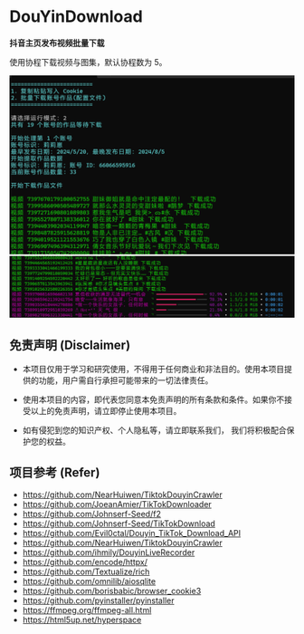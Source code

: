# DouYinDownload

**抖音主页发布视频批量下载**

使用协程下载视频与图集，默认协程数为 5。

![](images/运行截图1.png)
![](images/运行截图2.png)

## 免责声明 (Disclaimer)

- 本项目仅用于学习和研究使用，不得用于任何商业和非法目的。使用本项目提供的功能，用户需自行承担可能带来的一切法律责任。

- 使用本项目的内容，即代表您同意本免责声明的所有条款和条件。如果你不接受以上的免责声明，请立即停止使用本项目。

- 如有侵犯到您的知识产权、个人隐私等，请立即联系我们， 我们将积极配合保护您的权益。

## 项目参考 (Refer)

- https://github.com/NearHuiwen/TiktokDouyinCrawler
- https://github.com/JoeanAmier/TikTokDownloader
- https://github.com/Johnserf-Seed/f2
- https://github.com/Johnserf-Seed/TikTokDownload
- https://github.com/Evil0ctal/Douyin_TikTok_Download_API
- https://github.com/NearHuiwen/TiktokDouyinCrawler
- https://github.com/ihmily/DouyinLiveRecorder
- https://github.com/encode/httpx/
- https://github.com/Textualize/rich
- https://github.com/omnilib/aiosqlite
- https://github.com/borisbabic/browser_cookie3
- https://github.com/pyinstaller/pyinstaller
- https://ffmpeg.org/ffmpeg-all.html
- https://html5up.net/hyperspace